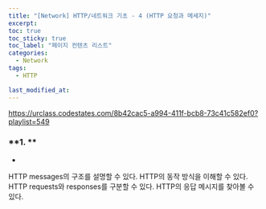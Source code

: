```yaml
---
title: "[Network] HTTP/네트워크 기초 - 4 (HTTP 요청과 메세지)"
excerpt:
toc: true
toc_sticky: true
toc_label: "페이지 컨텐츠 리스트"
categories:
  - Network
tags:
  - HTTP

last_modified_at:
---
```


https://urclass.codestates.com/8b42cac5-a994-411f-bcb8-73c41c582ef0?playlist=549

### **1. **

-

HTTP messages의 구조를 설명할 수 있다.
HTTP의 동작 방식을 이해할 수 있다.
HTTP requests와 responses를 구분할 수 있다.
HTTP의 응답 메시지를 찾아볼 수 있다.
